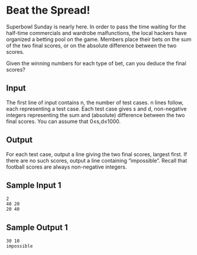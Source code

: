 # Beat the Spread!
Superbowl Sunday is nearly here. In order to pass the time waiting for the half-time commercials and wardrobe malfunctions, the local hackers have organized a betting pool on the game. Members place their bets on the sum of the two final scores, or on the absolute difference between the two scores.

Given the winning numbers for each type of bet, can you deduce the final scores?

## Input

The first line of input contains n, the number of test cases. n lines follow, each representing a test case. Each test case gives s and d, non-negative integers representing the sum and (absolute) difference between the two final scores. You can assume that 0≤s,d≤1000.

## Output

For each test case, output a line giving the two final scores, largest first. If there are no such scores, output a line containing “impossible”. Recall that football scores are always non-negative integers.

## Sample Input 1
```
2
40 20
20 40
```

## 	Sample Output 1
```
30 10
impossible
```
